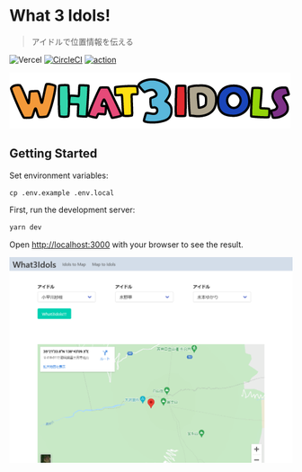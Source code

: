 # What 3 Idols!

> アイドルで位置情報を伝える

![Vercel](http://therealsujitk-vercel-badge.vercel.app/?app=what3idols)
[![CircleCI](https://circleci.com/gh/YutaGoto/what3idols/tree/main.svg?style=svg)](https://circleci.com/gh/YutaGoto/what3idols/tree/main)
[![action](https://github.com/YutaGoto/what3idols/actions/workflows/npm-update.yml/badge.svg)](https://github.com/YutaGoto/what3idols/actions)

![what3idols](./public/logo.png)

## Getting Started

Set environment variables:

```
cp .env.example .env.local
```

First, run the development server:

```bash
yarn dev
```

Open [http://localhost:3000](http://localhost:3000) with your browser to see the result.

![image](./image.png)
